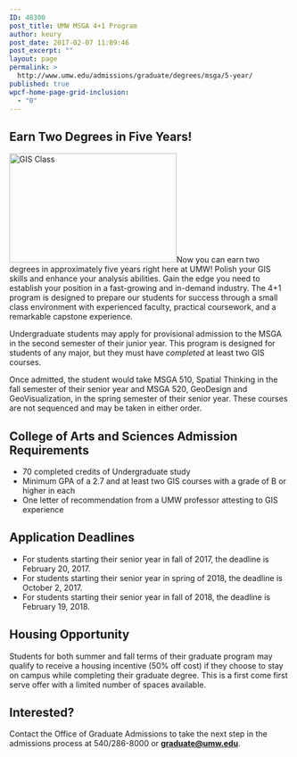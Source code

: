 ```yaml
---
ID: 48300
post_title: UMW MSGA 4+1 Program
author: keury
post_date: 2017-02-07 11:09:46
post_excerpt: ""
layout: page
permalink: >
  http://www.umw.edu/admissions/graduate/degrees/msga/5-year/
published: true
wpcf-home-page-grid-inclusion:
  - "0"
---
```

<h2><strong>Earn Two Degrees in Five Years!</strong></h2>
<img class="alignleft wp-image-48303 size-medium" src="http://www.umw.edu/admissions/wp-content/uploads/sites/6/2017/02/NS-GIS-6-300x196.jpg" alt="GIS Class" width="300" height="196" />Now you can earn two degrees in approximately five years right here at UMW! Polish your GIS skills and enhance your analysis abilities. Gain the edge you need to establish your position in a fast-growing and in-demand industry. The 4+1 program is designed to prepare our students for success through a small class environment with experienced faculty, practical coursework, and a remarkable capstone experience.

Undergraduate students may apply for provisional admission to the MSGA in the second semester of their junior year. This program is designed for students of any major, but they must have <em>completed</em> at least two GIS courses.

Once admitted, the student would take MSGA 510, Spatial Thinking in the fall semester of their senior year and MSGA 520, GeoDesign and GeoVisualization, in the spring semester of their senior year. These courses are not sequenced and may be taken in either order.
<h2>College of Arts and Sciences Admission Requirements</h2>
<ul>
 	<li>70 completed credits of Undergraduate study</li>
 	<li>Minimum GPA of a 2.7 and at least two GIS courses with a grade of B or higher in each</li>
 	<li>One letter of recommendation from a UMW professor attesting to GIS experience</li>
</ul>
<h2><strong>Application Deadlines</strong></h2>
<ul>
 	<li>For students starting their senior year in fall of 2017, the deadline is February 20, 2017.</li>
 	<li>For students starting their senior year in spring of 2018, the deadline is October 2, 2017.</li>
 	<li>For students starting their senior year in fall of 2018, the deadline is February 19, 2018.</li>
</ul>
<h2><strong>Housing Opportunity</strong></h2>
Students for both summer and fall terms of their graduate program may qualify to receive a housing incentive (50% off cost) if they choose to stay on campus while completing their graduate degree. This is a first come first serve offer with a limited number of spaces available.
<h2><strong>Interested?</strong></h2>
Contact the Office of Graduate Admissions to take the next step in the admissions process at 540/286-8000 or <a href="mailto:graduate@umw.edu"><strong>graduate@umw.edu</strong></a>.